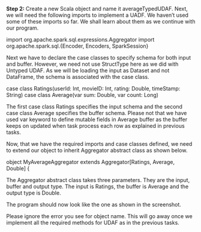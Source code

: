 
**Step 2:** Create a new Scala object and name it averageTypedUDAF. Next, we will need the following imports to implement a UADF. We haven’t used some of these imports so far. We shall learn about them as we continue with our program.

import org.apache.spark.sql.expressions.Aggregator
import org.apache.spark.sql.{Encoder, Encoders, SparkSession}

Next we have to declare the case classes to specify schema for both input and buffer. However, we need not use StructType here as we did with Untyped UDAF. As we will be loading the input as Dataset and not DataFrame, the schema is associated with the case class.

case class Ratings(userId: Int, movieID: Int, rating: Double, timeStamp: String)
case class Average(var sum: Double, var count: Long)

The first case class Ratings specifies the input schema and the second case class Average specifies the buffer schema. Please not that we have used var keyword to define mutable fields in Average buffer as the buffer keeps on updated when task process each row as explained in previous tasks.

Now, that we have the required imports and case classes defined, we need to extend our object to inherit Aggregator abstract class as shown below.

object MyAverageAggregator extends Aggregator[Ratings, Average, Double] {


The Aggregator abstract class takes three parameters. They are the input, buffer and output type. The input is Ratings, the buffer is Average and the output type is Double.

The program should now look like the one as shown in the screenshot.

 

Please ignore the error you see for object name. This will go away once we implement all the required methods for UDAF as in the previous tasks.
